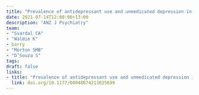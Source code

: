 ```yaml
---
title: "Prevalence of antidepressant use and unmedicated depression in pregnant New Zealand women"
date: 2021-07-14T12:00:00+13:00
description: "ANZ J Psychiatry"
team:
- "Svardal CA"
- "Waldie K"
- barry
- "Morton SMB"
- "D’Souza S"
tags:
draft: false
links:
- title: "Prevalence of antidepressant use and unmedicated depression in pregnant New Zealand women"
  link: doi.org/10.1177/00048674211025699
---
```

